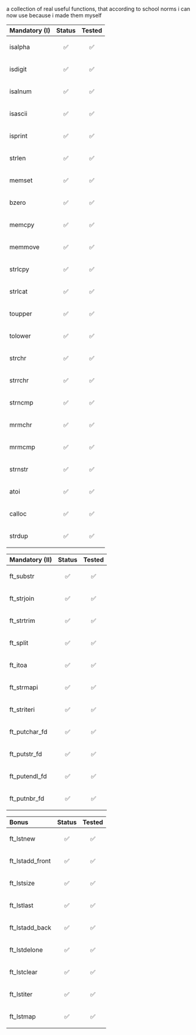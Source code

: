 a collection of real useful functions, that according to school norms i can now use because i made them myself

| Mandatory (I) | Status     | Tested     |
| :-------- | :------- | :------- |
| isalpha | <p align="center">✅</p> | <p align="center">✅</p> |
| isdigit | <p align="center">✅</p> | <p align="center">✅</p> |
| isalnum | <p align="center">✅</p> | <p align="center">✅</p> |
| isascii | <p align="center">✅</p> | <p align="center">✅</p> |
| isprint | <p align="center">✅</p> | <p align="center">✅</p> |
| strlen | <p align="center">✅</p> | <p align="center">✅</p> |
| memset | <p align="center">✅</p> | <p align="center">✅</p> |
| bzero | <p align="center">✅</p> | <p align="center">✅</p> |
| memcpy | <p align="center">✅</p> | <p align="center">✅</p> |
| memmove | <p align="center">✅</p> | <p align="center">✅</p> |
| strlcpy | <p align="center">✅</p> | <p align="center">✅</p> |
| strlcat | <p align="center">✅</p> | <p align="center">✅</p> |
| toupper | <p align="center">✅</p> | <p align="center">✅</p> |
| tolower | <p align="center">✅</p> | <p align="center">✅</p> |
| strchr | <p align="center">✅</p> | <p align="center">✅</p> |
| strrchr | <p align="center">✅</p> | <p align="center">✅</p> |
| strncmp | <p align="center">✅</p> | <p align="center">✅</p> |
| mrmchr | <p align="center">✅</p> | <p align="center">✅</p> |
| mrmcmp | <p align="center">✅</p> | <p align="center">✅</p> |
| strnstr | <p align="center">✅</p> | <p align="center">✅</p> |
| atoi | <p align="center">✅</p> | <p align="center">✅</p> |
| calloc | <p align="center">✅</p> | <p align="center">✅</p> |
| strdup | <p align="center">✅</p> | <p align="center">✅</p> |

| Mandatory (II) | Status     | Tested     |
| :-------- | :------- | :------- |
| ft_substr | <p align="center">✅</p> | <p align="center">✅</p> |
| ft_strjoin | <p align="center">✅</p> | <p align="center">✅</p> |
| ft_strtrim | <p align="center">✅</p> | <p align="center">✅</p> |
| ft_split | <p align="center">✅</p> | <p align="center">✅</p> |
| ft_itoa | <p align="center">✅</p> | <p align="center">✅</p> |
| ft_strmapi | <p align="center">✅</p> | <p align="center">✅</p> |
| ft_striteri | <p align="center">✅</p> | <p align="center">✅</p> |
| ft_putchar_fd | <p align="center">✅</p> | <p align="center">✅</p> |
| ft_putstr_fd | <p align="center">✅</p> | <p align="center">✅</p> |
| ft_putendl_fd | <p align="center">✅</p> | <p align="center">✅</p> |
| ft_putnbr_fd | <p align="center">✅</p> | <p align="center">✅</p> |

| Bonus | Status     | Tested     |
| :-------- | :------- | :------- |
| ft_lstnew | <p align="center">✅</p> | <p align="center">✅</p> |
| ft_lstadd_front | <p align="center">✅</p> | <p align="center">✅</p> |
| ft_lstsize | <p align="center">✅</p> | <p align="center">✅</p> |
| ft_lstlast | <p align="center">✅</p> | <p align="center">✅</p> |
| ft_lstadd_back | <p align="center">✅</p> | <p align="center">✅</p> |
| ft_lstdelone | <p align="center">✅</p> | <p align="center">✅</p> |
| ft_lstclear | <p align="center">✅</p> | <p align="center">✅</p> |
| ft_lstiter | <p align="center">✅</p> | <p align="center">✅</p> |
| ft_lstmap | <p align="center">✅</p> | <p align="center">✅</p> |
